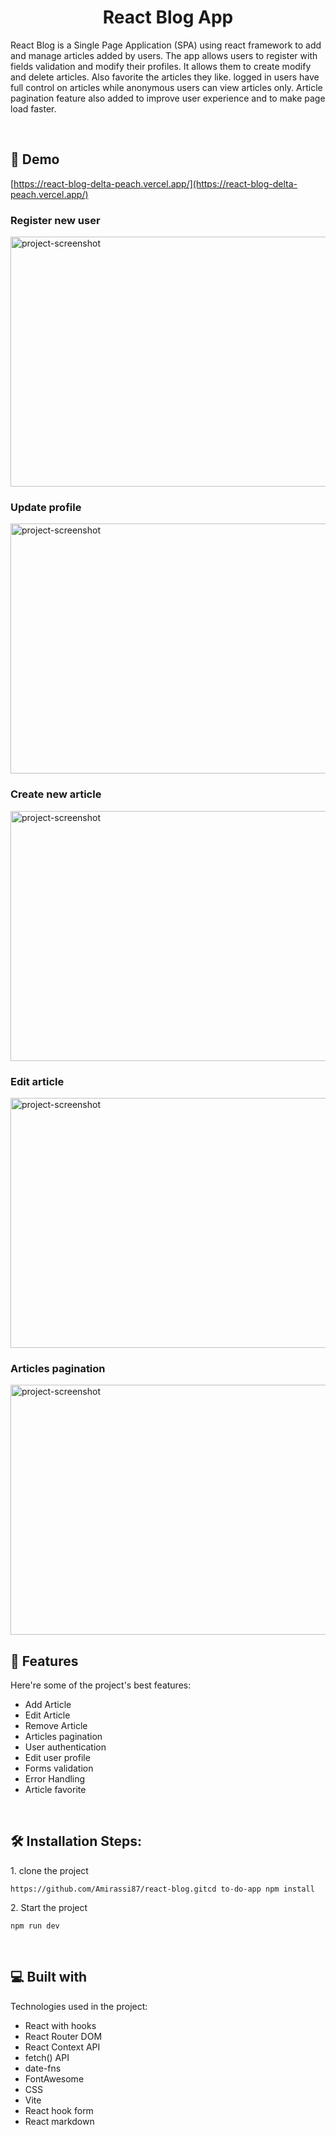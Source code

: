 <h1 align="center" id="title">React Blog App</h1>

<p id="description">React Blog is a Single Page Application (SPA) using react framework to add and manage articles added by users. The app allows users to register with fields validation and modify their profiles. It allows them to create modify and delete articles. Also favorite the articles they like. logged in users have full control on articles while anonymous users can view articles only. Article pagination feature also added to improve user experience and to make page load faster.</p>
<br/>


<h2>🚀 Demo</h2>

[https://react-blog-delta-peach.vercel.app/](https://react-blog-delta-peach.vercel.app/)
<br/>

<h3>Register new user</h3>
<img src="https://s14.gifyu.com/images/bHhVL.gif" alt="project-screenshot" width="600" height="400">
<br/>


<h3>Update profile</h3>
<img src="https://s14.gifyu.com/images/bHhdO.gif" alt="project-screenshot" width="600" height="400">
<br/>

<h3>Create new article</h3>
<img src="https://s14.gifyu.com/images/bHhdB.gif" alt="project-screenshot" width="600" height="400">
<br/>

<h3>Edit article</h3>
<img src="https://s14.gifyu.com/images/bHhdG.gif" alt="project-screenshot" width="600" height="400">
<br/>

<h3>Articles pagination</h3>
<img src="https://s14.gifyu.com/images/bHhdy.gif" alt="project-screenshot" width="600" height="400">
<br/>

  
<h2>🧐 Features</h2>

Here're some of the project's best features:

*   Add Article
*   Edit Article
*   Remove Article
*   Articles pagination
*   User authentication
*   Edit user profile
*   Forms validation
*   Error Handling
*   Article favorite
<br/>


<h2>🛠️ Installation Steps:</h2>

<p>1. clone the project</p>

```
https://github.com/Amirassi87/react-blog.gitcd to-do-app npm install
```

<p>2. Start the project</p>

```
npm run dev
```

  
  <br/>

<h2>💻 Built with</h2>

Technologies used in the project:

*   React with hooks
*   React Router DOM
*   React Context API
*   fetch() API
*   date-fns
*   FontAwesome
*   CSS
*   Vite
*   React hook form
*   React markdown